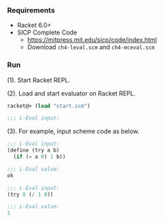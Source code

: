 ### Requirements

- Racket 6.0+
- SICP Complete Code
    + https://mitpress.mit.edu/sicp/code/index.html
    + Download `ch4-leval.scm` and `ch4-mceval.scm`

### Run

(1). Start Racket REPL.

(2). Load and start evaluator on Racket REPL.

```scheme
racket@> (load "start.scm")

;;; L-Eval input:

```

(3). For example, input scheme code as below.

```scheme
;;; L-Eval input:
(define (try a b)
  (if (= a 0) 1 b))

;;; L-Eval value:
ok

;;; L-Eval input:
(try 0 (/ 1 0))

;;; L-Eval value:
1
```
